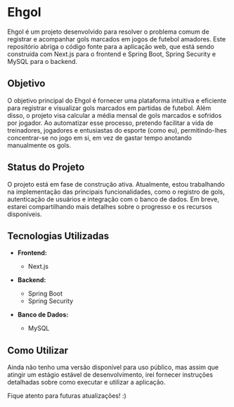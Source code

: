 # Ehgol

Ehgol é um projeto desenvolvido para resolver o problema comum de registrar e acompanhar gols marcados em jogos de futebol amadores. 
Este repositório abriga o código fonte para a aplicação web, que está sendo construída com Next.js para o frontend e Spring Boot, Spring Security e MySQL para o backend.

## Objetivo

O objetivo principal do Ehgol é fornecer uma plataforma intuitiva e eficiente para registrar e visualizar gols marcados em partidas de futebol. Além disso, o projeto visa calcular a média mensal de gols marcados e sofridos por jogador. Ao automatizar esse processo, pretendo facilitar a vida de treinadores, jogadores e entusiastas do esporte (como eu), permitindo-lhes concentrar-se no jogo em si, em vez de gastar tempo anotando manualmente os gols.

## Status do Projeto

O projeto está em fase de construção ativa. Atualmente, estou trabalhando na implementação das principais funcionalidades, como o registro de gols, autenticação de usuários e integração com o banco de dados. Em breve, estarei compartilhando mais detalhes sobre o progresso e os recursos disponíveis.

## Tecnologias Utilizadas

- **Frontend:**
  - Next.js

- **Backend:**
  - Spring Boot
  - Spring Security

- **Banco de Dados:**
  - MySQL

## Como Utilizar

Ainda não tenho uma versão disponível para uso público, mas assim que atingir um estágio estável de desenvolvimento, irei fornecer instruções detalhadas sobre como executar e utilizar a aplicação.

Fique atento para futuras atualizações! :)
